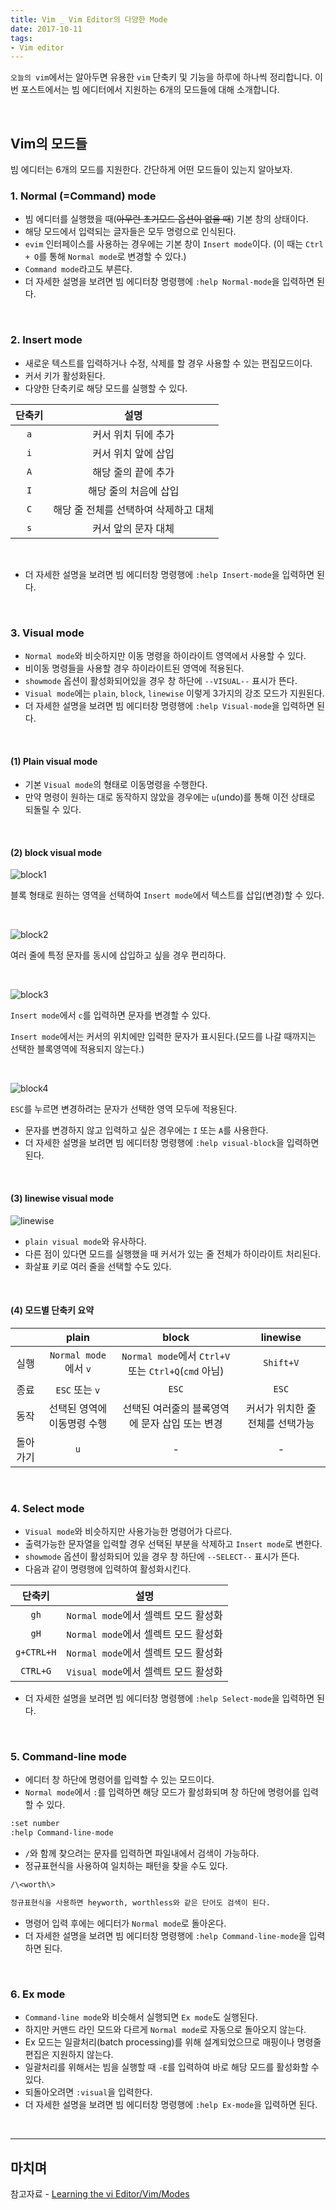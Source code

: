 ```yaml
---
title: Vim _ Vim Editor의 다양한 Mode
date: 2017-10-11
tags:
- Vim editor
---
```


`오늘의 vim`에서는 알아두면 유용한 `vim` 단축키 및 기능을 하루에 하나씩 정리합니다. 이번 포스트에서는 빔 에디터에서 지원하는 6개의 모드들에 대해 소개합니다.

<br>

## Vim의 모드들

빔 에디터는 6개의 모드를 지원한다. 간단하게 어떤 모드들이 있는지 알아보자.

### 1. Normal (=Command) mode

- 빔 에디터를 실행했을 때(~~아무런 초기모드 옵션이 없을 때~~) 기본 창의 상태이다.
- 해당 모드에서 입력되는 글자들은 모두 명령으로 인식된다.
- `evim` 인터페이스를 사용하는 경우에는 기본 창이 `Insert mode`이다. (이 때는 `Ctrl + O`를 통해 `Normal mode`로 변경할 수 있다.)
- `Command mode`라고도 부른다.
- 더 자세한 설명을 보려면 빔 에디터창 명령행에 `:help Normal-mode`을 입력하면 된다.

<br>

### 2. Insert mode

- 새로운 텍스트를 입력하거나 수정, 삭제를 할 경우 사용할 수 있는 편집모드이다.
- 커서 키가 활성화된다.
- 다양한 단축키로 해당 모드를 실행할 수 있다.

|단축키|설명|
|:--:|:--:|
|`a`|커서 위치 뒤에 추가|
|`i`|커서 위치 앞에 삽입|
|`A`|해당 줄의 끝에 추가|
|`I`|해당 줄의 처음에 삽입|
|`C`|해당 줄 전체를 선택하여 삭제하고 대체|
|`s`|커서 앞의 문자 대체|

<br>

- 더 자세한 설명을 보려면 빔 에디터창 명령행에 `:help Insert-mode`을 입력하면 된다.

<br>

### 3. Visual mode

- `Normal mode`와 비슷하지만 이동 명령을 하이라이트 영역에서 사용할 수 있다.
- 비이동 명령들을 사용할 경우 하이라이트된 영역에 적용된다.
- `showmode` 옵션이 활성화되어있을 경우 창 하단에 `--VISUAL--` 표시가 뜬다.
- `Visual mode`에는 `plain`, `block`, `linewise` 이렇게 3가지의 강조 모드가 지원된다.
- 더 자세한 설명을 보려면 빔 에디터창 명령행에 `:help Visual-mode`을 입력하면 된다.

<br>

#### (1) Plain visual mode

- 기본 `Visual mode`의 형태로 이동명령을 수행한다.
- 만약 명령이 원하는 대로 동작하지 않았을 경우에는 `u`(undo)를 통해 이전 상태로 되돌릴 수 있다.

<br>

#### (2) block visual mode

![block1](imgs/2017-10-11/block1.png)

블록 형태로 원하는 영역을 선택하여 `Insert mode`에서 텍스트를 삽입(변경)할 수 있다.

<br>

![block2](imgs/2017-10-11/block2.png)

여러 줄에 특정 문자를 동시에 삽입하고 싶을 경우 편리하다.

<br>

![block3](imgs/2017-10-11/block3.png)

`Insert mode`에서 `c`를 입력하면  문자를 변경할 수 있다.

`Insert mode`에서는 커서의 위치에만 입력한 문자가 표시된다.(모드를 나갈 때까지는 선택한 블록영역에 적용되지 않는다.)

<br>

![block4](https://github.com/juliahwang/juliahwang.github.io/blob/master/_posts/images/2017-10-12/block4.png?raw=true)

`ESC`를 누르면 변경하려는 문자가 선택한 영역 모두에 적용된다.

- 문자를 변경하지 않고 입력하고 싶은 경우에는 `I` 또는 `A`를 사용한다.
- 더 자세한 설명을 보려면 빔 에디터창 명령행에 `:help visual-block`을 입력하면 된다.

<br>

#### (3) linewise visual mode

![linewise](https://github.com/juliahwang/juliahwang.github.io/blob/master/_posts/images/2017-10-12/linewise.png?raw=true)

- `plain visual mode`와 유사하다.
- 다른 점이 있다면 모드를 실행했을 때 커서가 있는 줄 전체가 하이라이트 처리된다.
- 화살표 키로 여러 줄을 선택할 수도 있다.

<br>

#### (4) 모드별 단축키 요약

||plain|block|linewise|
|:---:|:---:|:----:|:-----:|
|실행|`Normal mode`에서 `v`|`Normal mode`에서 `Ctrl+V` 또는 `Ctrl+Q`(`cmd` 아님)|`Shift+V`|
|종료|`ESC` 또는 `v`|`ESC`|`ESC`|
|동작|선택된 영역에 이동명령 수행|선택된 여러줄의 블록영역에 문자 삽입 또는 변경|커서가 위치한 줄 전체를 선택가능|
|돌아가기|`u`|-|-|

<br>

### 4. Select mode

- `Visual mode`와 비슷하지만 사용가능한 명령어가 다르다.
- 출력가능한 문자열을 입력할 경우 선택된 부분을 삭제하고 `Insert mode`로 변한다.
- `showmode` 옵션이 활성화되어 있을 경우 창 하단에 `--SELECT--` 표시가 뜬다.
- 다음과 같이 명령행에 입력하여 활성화시킨다.

|단축키|설명|
|:--:|:--:|
|`gh`|`Normal mode`에서 셀렉트 모드 활성화 |
|`gH`|`Normal mode`에서 셀렉트 모드 활성화|
|`g+CTRL+H`|`Normal mode`에서 셀렉트 모드 활성화|
|`CTRL+G`|`Visual mode`에서 셀렉트 모드 활성화|

- 더 자세한 설명을 보려면 빔 에디터창 명령행에 `:help Select-mode`을 입력하면 된다.

<br>

### 5. Command-line mode

- 에디터 창 하단에 명령어를 입력할 수 있는 모드이다.
- `Normal mode`에서 `:`를 입력하면 해당 모드가 활성화되며 창 하단에 명령어를 입력할 수 있다.  

```txt
:set number
:help Command-line-mode
```

- `/`와 함께 찾으려는 문자를 입력하면 파일내에서 검색이 가능하다.
- 정규표현식을 사용하여 일치하는 패턴을 찾을 수도 있다.

```txt
/\<worth\>

정규표현식을 사용하면 heyworth, worthless와 같은 단어도 검색이 된다.
```

- 명령어 입력 후에는 에디터가 `Normal mode`로 돌아온다.
- 더 자세한 설명을 보려면 빔 에디터창 명령행에 `:help Command-line-mode`을 입력하면 된다.

<br>

### 6. Ex mode

- `Command-line mode`와 비슷해서 실행되면 `Ex mode`도 실행된다.
- 하지만 커맨드 라인 모드와 다르게 `Normal mode`로 자동으로 돌아오지 않는다.
- Ex 모드는 일괄처리(batch processing)를 위해 설계되었으므로 매핑이나 명령줄 편집은 지원하지 않는다.
- 일괄처리를 위해서는 빔을 실행할 때 `-E`를 입력하여 바로 해당 모드를 활성화할 수 있다.
- 되돌아오려면 `:visual`을 입력한다.
- 더 자세한 설명을 보려면 빔 에디터창 명령행에 `:help Ex-mode`을 입력하면 된다.

<br>

---

## 마치며

참고자료 - <a href="https://en.wikibooks.org/wiki/Learning_the_vi_Editor/Vim/Modes" target="_blank">Learning the vi Editor/Vim/Modes</a>
